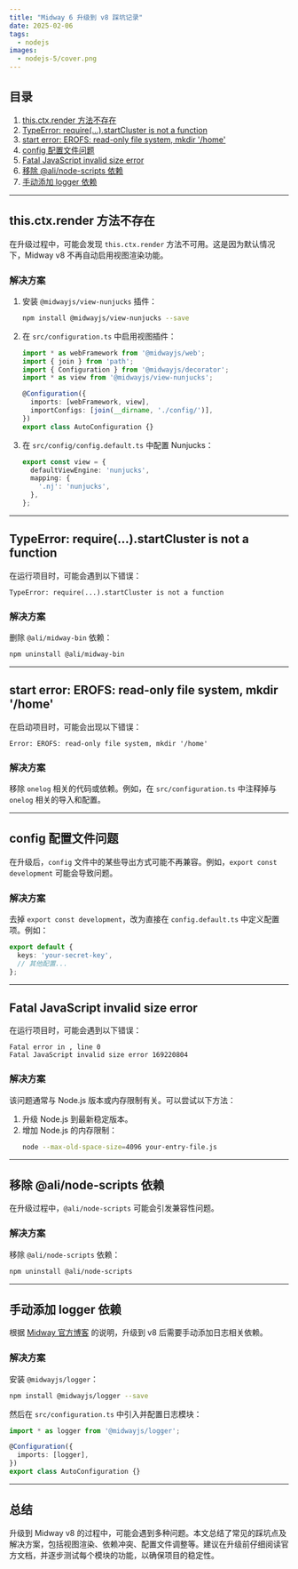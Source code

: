 ```yaml
---
title: "Midway 6 升级到 v8 踩坑记录"
date: 2025-02-06
tags:
  - nodejs
images:
  - nodejs-5/cover.png
---
```


## 目录
1. [this.ctx.render 方法不存在](#thisctxrender-方法不存在)
2. [TypeError: require(...).startCluster is not a function](#typeerror-requirestartcluster-is-not-a-function)
3. [start error: EROFS: read-only file system, mkdir '/home'](#start-error-ero-fs-read-only-file-system-mkdir-home)
4. [config 配置文件问题](#config-配置文件问题)
5. [Fatal JavaScript invalid size error](#fatal-javascript-invalid-size-error)
6. [移除 @ali/node-scripts 依赖](#移除-ali-node-scripts-依赖)
7. [手动添加 logger 依赖](#手动添加-logger-依赖)

---

## this.ctx.render 方法不存在

在升级过程中，可能会发现 `this.ctx.render` 方法不可用。这是因为默认情况下，Midway v8 不再自动启用视图渲染功能。

### 解决方案
1. 安装 `@midwayjs/view-nunjucks` 插件：
   ```bash
   npm install @midwayjs/view-nunjucks --save
   ```

2. 在 `src/configuration.ts` 中启用视图插件：
   ```typescript
   import * as webFramework from '@midwayjs/web';
   import { join } from 'path';
   import { Configuration } from '@midwayjs/decorator';
   import * as view from '@midwayjs/view-nunjucks';

   @Configuration({
     imports: [webFramework, view],
     importConfigs: [join(__dirname, './config/')],
   })
   export class AutoConfiguration {}
   ```

3. 在 `src/config/config.default.ts` 中配置 Nunjucks：
   ```typescript
   export const view = {
     defaultViewEngine: 'nunjucks',
     mapping: {
       '.nj': 'nunjucks',
     },
   };
   ```

---

## TypeError: require(...).startCluster is not a function

在运行项目时，可能会遇到以下错误：
```
TypeError: require(...).startCluster is not a function
```

### 解决方案
删除 `@ali/midway-bin` 依赖：
```bash
npm uninstall @ali/midway-bin
```

---

## start error: EROFS: read-only file system, mkdir '/home'

在启动项目时，可能会出现以下错误：
```
Error: EROFS: read-only file system, mkdir '/home'
```

### 解决方案
移除 `onelog` 相关的代码或依赖。例如，在 `src/configuration.ts` 中注释掉与 `onelog` 相关的导入和配置。

---

## config 配置文件问题

在升级后，`config` 文件中的某些导出方式可能不再兼容。例如，`export const development` 可能会导致问题。

### 解决方案
去掉 `export const development`，改为直接在 `config.default.ts` 中定义配置项。例如：
```typescript
export default {
  keys: 'your-secret-key',
  // 其他配置...
};
```

---

## Fatal JavaScript invalid size error

在运行项目时，可能会遇到以下错误：
```
Fatal error in , line 0
Fatal JavaScript invalid size error 169220804
```

### 解决方案
该问题通常与 Node.js 版本或内存限制有关。可以尝试以下方法：
1. 升级 Node.js 到最新稳定版本。
2. 增加 Node.js 的内存限制：
   ```bash
   node --max-old-space-size=4096 your-entry-file.js
   ```

---

## 移除 @ali/node-scripts 依赖

在升级过程中，`@ali/node-scripts` 可能会引发兼容性问题。

### 解决方案
移除 `@ali/node-scripts` 依赖：
```bash
npm uninstall @ali/node-scripts
```

---

## 手动添加 logger 依赖

根据 [Midway 官方博客](https://midway.alibaba-inc.com/blog/release/3.13.0/) 的说明，升级到 v8 后需要手动添加日志相关依赖。

### 解决方案
安装 `@midwayjs/logger`：
```bash
npm install @midwayjs/logger --save
```

然后在 `src/configuration.ts` 中引入并配置日志模块：
```typescript
import * as logger from '@midwayjs/logger';

@Configuration({
  imports: [logger],
})
export class AutoConfiguration {}
```

---

## 总结

升级到 Midway v8 的过程中，可能会遇到多种问题。本文总结了常见的踩坑点及解决方案，包括视图渲染、依赖冲突、配置文件调整等。建议在升级前仔细阅读官方文档，并逐步测试每个模块的功能，以确保项目的稳定性。